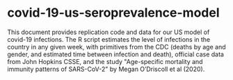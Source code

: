 # covid-19-us-seroprevalence-model

This document provides replication code and data for our US model of covid-19 infections. The R script estimates the level of infections in the country in any given week, with primitives from the CDC (deaths by age and gender, and estimated time between infection and death), official case data from John Hopkins CSSE, and the study "Age-specific mortality and immunity patterns of SARS-CoV-2" by Megan O’Driscoll et al (2020). 
